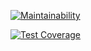 [![Maintainability](https://api.codeclimate.com/v1/badges/a89102c5522e76b0237c/maintainability)](https://codeclimate.com/github/igakim/project-lvl3-s342/maintainability)

[![Test Coverage](https://api.codeclimate.com/v1/badges/a89102c5522e76b0237c/test_coverage)](https://codeclimate.com/github/igakim/project-lvl3-s342/test_coverage)